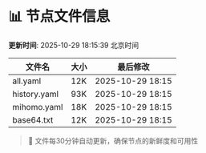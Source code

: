 # 📊 节点文件信息

**更新时间**: 2025-10-29 18:15:39 北京时间

| 文件名 | 大小 | 最后修改 |
|--------|------|----------|
| all.yaml | 12K | 2025-10-29 18:15 |
| history.yaml | 93K | 2025-10-29 18:15 |
| mihomo.yaml | 18K | 2025-10-29 18:15 |
| base64.txt | 12K | 2025-10-29 18:15 |

> 🔄 文件每30分钟自动更新，确保节点的新鲜度和可用性
